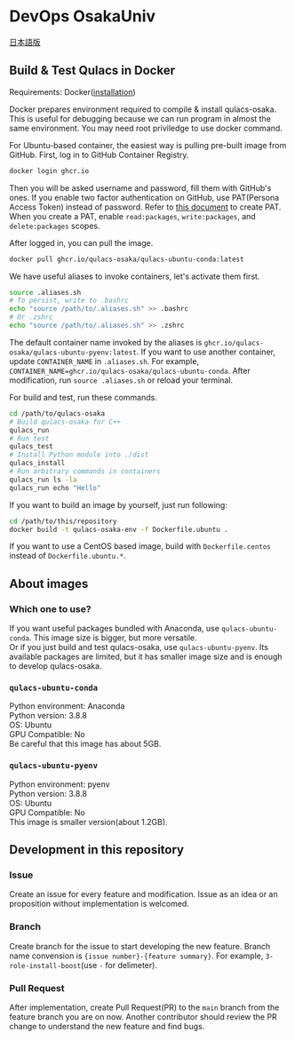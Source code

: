 # DevOps OsakaUniv

[日本語版](./README-ja.md)

## Build & Test Qulacs in Docker
Requirements: Docker([installation](https://docs.docker.com/engine/install/))

Docker prepares environment required to compile & install qulacs-osaka. This is useful for debugging because we can run program in almost the same environment.
You may need root priviledge to use docker command.

For Ubuntu-based container, the easiest way is pulling pre-built image from GitHub. 
First, log in to GitHub Container Registry.
```bash
docker login ghcr.io
```

Then you will be asked username and password, fill them with GitHub's ones.
If you enable two factor authentication on GitHub, use PAT(Persona Access Token) instead of password.
Refer to [this document](https://docs.github.com/en/github/authenticating-to-github/creating-a-personal-access-token) to create PAT.
When you create a PAT, enable `read:packages`, `write:packages`, and `delete:packages` scopes.

After logged in, you can pull the image.
```bash
docker pull ghcr.io/qulacs-osaka/qulacs-ubuntu-conda:latest
```

We have useful aliases to invoke containers, let's activate them first.
```bash
source .aliases.sh
# To persist, write to .bashrc
echo "source /path/to/.aliases.sh" >> .bashrc
# Or .zshrc
echo "source /path/to/.aliases.sh" >> .zshrc
```
The default container name invoked by the aliases is `ghcr.io/qulacs-osaka/qulacs-ubuntu-pyenv:latest`. If you want to use another container, update `CONTAINER_NAME` in `.aliases.sh`. For example, `CONTAINER_NAME=ghcr.io/qulacs-osaka/qulacs-ubuntu-conda`. After modification, run `source .aliases.sh` or reload your terminal.

For build and test, run these commands.
```bash
cd /path/to/qulacs-osaka
# Build qulacs-osaka for C++
qulacs_run
# Run test
qulacs_test
# Install Python module into ./dist
qulacs_install
# Run arbitrary commands in containers
qulacs_run ls -la
qulacs_run echo "Hello"
```

If you want to build an image by yourself, just run following:
```bash
cd /path/to/this/repository
docker build -t qulacs-osaka-env -f Dockerfile.ubuntu .
```

If you want to use a CentOS based image, build with `Dockerfile.centos` instead of `Dockerfile.ubuntu.*`.

## About images
### Which one to use?
If you want useful packages bundled with Anaconda, use `qulacs-ubuntu-conda`. This image size is bigger, but more versatile.  
Or if you just build and test qulacs-osaka, use `qulacs-ubuntu-pyenv`. Its available packages are limited, but it has smaller image size and is enough to develop qulacs-osaka.

### `qulacs-ubuntu-conda`
Python environment: Anaconda  
Python version: 3.8.8  
OS: Ubuntu  
GPU Compatible: No  
Be careful that this image has about 5GB.

### `qulacs-ubuntu-pyenv`
Python environment: pyenv  
Python version: 3.8.8  
OS: Ubuntu  
GPU Compatible: No  
This image is smaller version(about 1.2GB).

## Development in this repository
### Issue
Create an issue for every feature and modification. Issue as an idea or an proposition without implementation is welcomed.

### Branch
Create branch for the issue to start developing the new feature. Branch name convension is `{issue number}-{feature summary}`. For example, `3-role-install-boost`(use `-` for delimeter).

### Pull Request
After implementation, create Pull Request(PR) to the `main` branch from the feature branch you are on now. Another contributor should review the PR change to understand the new feature and find bugs.
